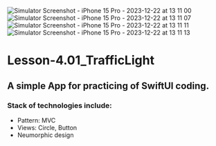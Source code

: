 ![Simulator Screenshot - iPhone 15 Pro - 2023-12-22 at 13 11 00](https://github.com/yur4kur/Lesson-4.01_TrafficLight/assets/105720427/caf357b1-97e2-4bce-ab69-3372216439e8)
![Simulator Screenshot - iPhone 15 Pro - 2023-12-22 at 13 11 07](https://github.com/yur4kur/Lesson-4.01_TrafficLight/assets/105720427/bdb598e3-8d46-4ab4-b771-6d0c37bf0e9d)
![Simulator Screenshot - iPhone 15 Pro - 2023-12-22 at 13 11 11](https://github.com/yur4kur/Lesson-4.01_TrafficLight/assets/105720427/c6d27444-7da6-4c93-913d-037d22d57d00)
![Simulator Screenshot - iPhone 15 Pro - 2023-12-22 at 13 11 13](https://github.com/yur4kur/Lesson-4.01_TrafficLight/assets/105720427/d455ad7c-fb68-4ed1-a6b4-a474023dd346)

# Lesson-4.01_TrafficLight
## A simple App for practicing of SwiftUI coding.

### Stack of technologies include:
- Pattern: MVC
- Views: Circle, Button
- Neumorphic design
